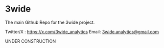 # 3wide
 
The main Github Repo for the 3wide project.

Twitter/X : https://x.com/3wide_analytics
Email: 3wide.analytics@gmail.com

UNDER CONSTRUCTION